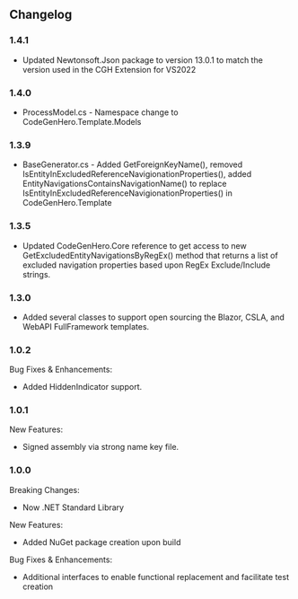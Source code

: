 ﻿## Changelog

### 1.4.1
* Updated Newtonsoft.Json package to version 13.0.1 to match the version used in the CGH Extension for VS2022

### 1.4.0
* ProcessModel.cs - Namespace change to CodeGenHero.Template.Models

### 1.3.9
* BaseGenerator.cs - Added GetForeignKeyName(), removed IsEntityInExcludedReferenceNavigionationProperties(), added EntityNavigationsContainsNavigationName() to replace IsEntityInExcludedReferenceNavigionationProperties() in CodeGenHero.Template

### 1.3.5
* Updated CodeGenHero.Core reference to get access to new GetExcludedEntityNavigationsByRegEx() method that returns a list of excluded navigation properties based upon RegEx Exclude/Include strings.

### 1.3.0
* Added several classes to support open sourcing the Blazor, CSLA, and WebAPI FullFramework templates.

### 1.0.2
Bug Fixes & Enhancements:
* Added HiddenIndicator support.

### 1.0.1
New Features:
* Signed assembly via strong name key file.

### 1.0.0
Breaking Changes:
* Now .NET Standard Library

New Features:
* Added NuGet package creation upon build

Bug Fixes & Enhancements:
* Additional interfaces to enable functional replacement and facilitate test creation
